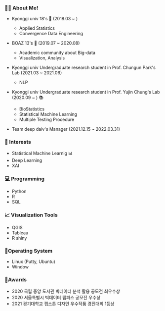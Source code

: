 ### 🙋‍♀️ About Me!
- Kyonggi univ 18's 🏫 (2018.03 ~ )
  - Applied Statistics 
  - Convergence Data Engineering
 
- BOAZ 13's 🐘 (2019.07 ~ 2020.08)
  - Academic community about Big-data
  - Visualization, Analysis


- Kyonggi univ Undergraduate research student in Prof. Chungun Park's Lab (2021.03 ~ 2021.06)
  - NLP
  
- Kyonggi univ Undergraduate research student in Prof. Yujin Chung's Lab (2020.09 ~ ) :books:
  - BioStatistics
  - Statistical Machine Learning
  - Multiple Testing Procedure

- Team deep daiv's Manager (2021.12.15 ~ 2022.03.31)

### 🥰 Interests 
- Statistical Machine Learnig 📊
- Deep Learning
- XAI


### 💻 Programming 
- Python
- R
- SQL

### 📈 Visualization Tools
- QGIS
- Tableau
- R shiny

### 📄Operating System
- Linux (Putty, Ubuntu)
- Window

### 🏅Awards
- 2020 국립 중앙 도서관 빅데이터 분석 활용 공모전 최우수상
- 2020 서울특별시 빅데이터 캠퍼스 공모전 우수상
- 2021 경기대학교 캡스톤 디자인 우수작품 경진대회 1등상




<!--
**GGoYoungHee/GGoYoungHee** is a ✨ _special_ ✨ repository because its `README.md` (this file) appears on your GitHub profile.

Here are some ideas to get you started:

- 🔭 I’m currently working on ...
- 🌱 I’m currently learning ...
- 👯 I’m looking to collaborate on ...
- 🤔 I’m looking for help with ...
- 💬 Ask me about ...
- 📫 How to reach me: ...
- 😄 Pronouns: ...
- ⚡ Fun fact: ...
-->
